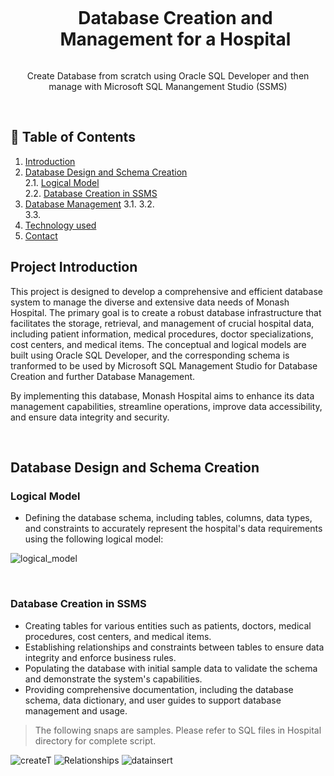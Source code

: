 <div align="center">
  <a href="#">
    <img src="">
  </a>

  <div id="user-content-toc">
    <ul>
      <summary><h1 style="display: inline-block;"> Database Creation and Management for a Hospital</h1></summary>
    </ul>
  </div>
  
  <p>Create Database from scratch using Oracle SQL Developer and then manage with Microsoft SQL Manangement Studio (SSMS)</p>
</div>
<br>

## 📝 Table of Contents
1. [Introduction](#introduction)
2. [Database Design and Schema Creation](#db-create)  
  2.1. [Logical Model](#logical-model)  
  2.2. [Database Creation in SSMS](#ssms-db)  
4. [Database Management](#db-manage)
  3.1. 
  3.2.  
  3.3.  
5. [Technology used](#technology)
6. [Contact](#contact)


<a name="introduction"></a>
## Project Introduction

This project is designed to develop a comprehensive and efficient database system to manage the diverse and extensive data needs of Monash Hospital. The primary goal is to create a robust database infrastructure that facilitates the storage, retrieval, and management of crucial hospital data, including patient information, medical procedures, doctor specializations, cost centers, and medical items. The conceptual and logical models are built using Oracle SQL Developer, and the corresponding schema is tranformed to be used by Microsoft SQL Management Studio for Database Creation and further Database Management.

By implementing this database, Monash Hospital aims to enhance its data management capabilities, streamline operations, improve data accessibility, and ensure data integrity and security.

<br>

<a name="db-create"></a>
## Database Design and Schema Creation

<a name="db-create"></a>
### Logical Model
- Defining the database schema, including tables, columns, data types, and constraints to accurately represent the hospital's data requirements using the following logical model:

![logical_model]()

<br>

<a name="ssms-db"></a>
### Database Creation in SSMS
- Creating tables for various entities such as patients, doctors, medical procedures, cost centers, and medical items.
- Establishing relationships and constraints between tables to ensure data integrity and enforce business rules.
- Populating the database with initial sample data to validate the schema and demonstrate the system's capabilities.
- Providing comprehensive documentation, including the database schema, data dictionary, and user guides to support database management and usage.

> The following snaps are samples. Please refer to SQL files in Hospital directory for complete script.

![createT]()
![Relationships]()
![datainsert]()




